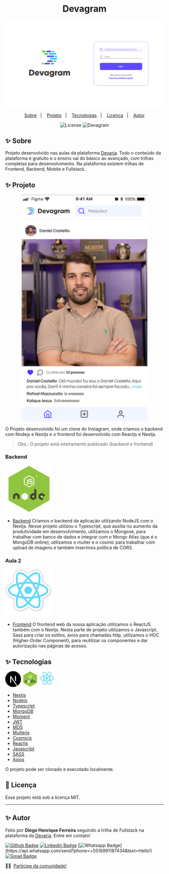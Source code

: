 <h1 align="center">Devagram</h1>

<p align="center">
  <img src="./assets/Login.jpg" width="700">
</p>

<p align="center">
  <a href="#-sobre">Sobre</a>&nbsp;&nbsp;&nbsp;|&nbsp;&nbsp;&nbsp;
  <a href="#-projeto">Projeto</a>&nbsp;&nbsp;&nbsp;|&nbsp;&nbsp;&nbsp;
  <a href="#-tecnologias">Tecnologias</a>&nbsp;&nbsp;&nbsp;|&nbsp;&nbsp;&nbsp;
  <a href="#-licença">Licença</a>&nbsp;&nbsp;&nbsp;|&nbsp;&nbsp;&nbsp;
  <a href="#-autor">Autor</a>
</p>

<p align="center">
  <img alt="License" src="https://img.shields.io/static/v1?label=license&message=MIT&color=8257E5&labelColor=000000">
  <img src="https://img.shields.io/static/v1?label=NLW&message=Heat&color=8257E5&labelColor=000000" alt="Devagram" />
</p>



## ✨ Sobre


Projeto desenvolvido nas aulas da plataforma [Devaria](https://www.devaria.com.br).
Todo o conteúdo da plataforma é gratuito e o ensino vai do básico ao avançado, com trilhas completas para desenvolvimento.
Na plataforma existem trilhas de Frontend, Backend, Mobile e Fullstack.



## ✨ Projeto
<p align="center">
  <img src="./assets/home.png" width="400">
</p>
O Projeto desenvolvido foi um clone do Instagram, onde criamos o backend com Nodejs e Nextjs e o frontend foi desenvolvido com Reactjs e Nextjs.

> Obs.: O projeto está inteiramente publicado (backend e frontend)


### Backend

<img src="./assets/node.png" width="150">


- [Backend](https://github.com/diegohfcelestino/devagram/tree/main/devagram-node-nextjs)
Criamos o backend da aplicação utilizando NodeJS com o Nextjs. Nesse projeto utilizou o Typescript, que auxilia no aumento da produtividade em desenvolvimento, utilizamos o Mongose, para trabalhar com banco de dados e integrar com o Mongo Atlas (que é o MongoDB online), utilizamos o multer e o cosmic para trabalhar com upload de imagens e também inserimos política de CORS.

### Aula 2    
<img src="./assets/react.png" width="150">

- [Frontend](https://github.com/diegohfcelestino/devagram/tree/main/devagram-react-nextjs)
O frontend web da nossa aplicação utilizamos o ReactJS também com o Nextjs. Nesta parte de projeto utilizamos o Javascript, Sass para criar os estilos, axios para chamadas http, utilizamos o HOC (Higher-Order Component), para reutilizar os componentes e dar autorização nas páginas de acesso.



## ✨ Tecnologias 

<div>
<img src="./assets/next.png" width="50">
<img src="./assets/node.png" width="50">
<img src="./assets/react.png" width="50">
</div>


- [Nextjs](https://nextjs.org/)
- [Nodejs](https://nodejs.org/en/)
- [Typescript](https://www.typescriptlang.org/)
- [MongoDB](https://www.mongodb.com/)
- [Moment](https://momentjs.com/)
- [JWT](https://jwt.io/)
- [MD5](https://www.md5hashgenerator.com/)
- [Multerjs](https://www.npmjs.com/package/multer)
- [Cosmicjs](https://www.cosmicjs.com/)
- [Reactjs](https://reactjs.org/)
- [Javascript](https://www.javascript.com/)
- [SASS](https://sass-lang.com/)
- [Axios](https://axios-http.com/ptbr/docs/intro)
  



O projeto pode ser clonado e executado localmente.



## 📄 Licença

Esse projeto está sob a licença MIT.

---

## ✨ Autor

Feito por **Diego Henrique Ferreira** seguindo a trilha de Fullstack na plataforma da [Devaria](https://www.devaria.com.br).
Entre em contato!

[![Github Badge](https://img.shields.io/badge/-Github-000?style=flat-square&logo=Github&logoColor=white&link=link_do_seu_perfil_no_github)](https://github.com/diegohfcelestino)
[![Linkedin Badge](https://img.shields.io/badge/-LinkedIn-blue?style=flat-square&logo=Linkedin&logoColor=white&link=https://www.linkedin.com/in/diego-ferreira-34b6348b/)](https://www.linkedin.com/in/diego-ferreira-34b6348b/)
[![Whatsapp Badge](https://img.shields.io/badge/-Whatsapp-4CA143?style=flat-square&labelColor=4CA143&logo=whatsapp&logoColor=white&link=https://api.whatsapp.com/send?phone=+5516991187434&text=Hello!)](https://api.whatsapp.com/send?phone=+5516991187434&text=Hello!)
[![Gmail Badge](https://img.shields.io/badge/-Gmail-c14438?style=flat-square&logo=Gmail&logoColor=white&link=mailto:diegohfcelestino@gmail.com)](mailto:diegohfcelestino@gmail.com)


👋🏻 &nbsp;[Participe da comunidade!](https://www.facebook.com/groups/devaria)